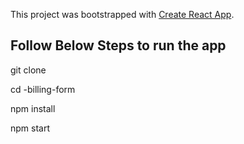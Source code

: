 This project was bootstrapped with [Create React App](https://github.com/facebook/create-react-app).

## Follow Below Steps to run the app

git clone 

cd -billing-form

npm install

npm start
